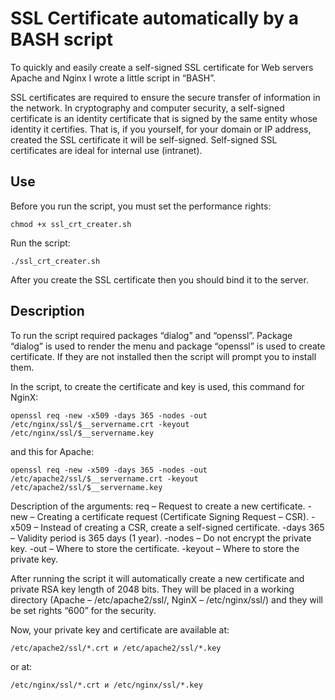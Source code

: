 # SSL Certificate automatically by a BASH script

To quickly and easily create a self-signed SSL certificate for Web servers Apache and Nginx I wrote a little script in “BASH”.

SSL certificates are required to ensure the secure transfer of information in the network. In cryptography and computer security, a self-signed certificate is an identity certificate that is signed by the same entity whose identity it certifies. That is, if you yourself, for your domain or IP address, created the SSL certificate it will be self-signed. Self-signed SSL certificates are ideal for internal use (intranet).

## Use

Before you run the script, you must set the performance rights:
```
chmod +x ssl_crt_creater.sh
```

Run the script:
```
./ssl_crt_creater.sh
```

After you create the SSL certificate then you should bind it to the server.

## Description

To run the script required packages “dialog” and “openssl”. Package “dialog” is used to render the menu and package “openssl” is used to create certificate. If they are not installed then the script will prompt you to install them.

In the script, to create the certificate and key is used, this command for NginX:
```
openssl req -new -x509 -days 365 -nodes -out /etc/nginx/ssl/$__servername.crt -keyout /etc/nginx/ssl/$__servername.key
```

and this for Apache:
```
openssl req -new -x509 -days 365 -nodes -out /etc/apache2/ssl/$__servername.crt -keyout /etc/apache2/ssl/$__servername.key
```

Description of the arguments:
req – Request to create a new certificate.
-new – Creating a certificate request (Certificate Signing Request – CSR).
-x509 – Instead of creating a CSR, create a self-signed certificate.
-days 365 – Validity period is 365 days (1 year).
-nodes – Do not encrypt the private key.
-out – Where to store the certificate.
-keyout – Where to store the private key.

After running the script it will automatically create a new certificate and private RSA key length of 2048 bits. They will be placed in a working directory (Apache – /etc/apache2/ssl/, NginX – /etc/nginx/ssl/) and they will be set rights “600” for the security.

Now, your private key and certificate are available at:
```
/etc/apache2/ssl/*.crt и /etc/apache2/ssl/*.key
```

or at:
```
/etc/nginx/ssl/*.crt и /etc/nginx/ssl/*.key
```
